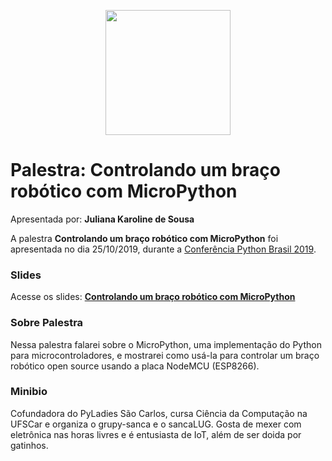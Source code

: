 <p align="center"><img src="../logo_python_brasil_2019-01.svg" width="200"></p>

# Palestra: Controlando um braço robótico com MicroPython
Apresentada por: **Juliana Karoline de Sousa**


A palestra **Controlando um braço robótico com MicroPython** foi apresentada no dia 25/10/2019, durante a [Conferência Python Brasil 2019](http://2019.pythonbrasil.org.br).



### Slides

Acesse os slides: **[Controlando um braço robótico com MicroPython](./pybr2019-juliana-karoline-de-controlando-um-braco-robotico-com.pdf)**



### Sobre Palestra
Nessa palestra falarei sobre o MicroPython, uma implementação do Python para microcontroladores, e mostrarei como usá-la para controlar um braço robótico open source usando a placa NodeMCU (ESP8266).



### Minibio
Cofundadora do PyLadies São Carlos, cursa Ciência da Computação na UFSCar e organiza o grupy-sanca e o sancaLUG. Gosta de mexer com eletrônica nas horas livres e é entusiasta de IoT, além de ser doida por gatinhos.


